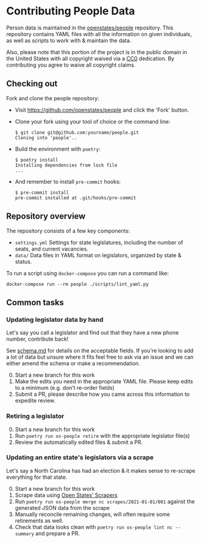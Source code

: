 # Contributing People Data

Person data is maintained in the
[openstates/people](https://github.com/openstates/people) repository.
This repository contains YAML files with all the information on given
individuals, as well as scripts to work with & maintain the data.

Also, please note that this portion of the project is in the public
domain in the United States with all copyright waived via a
[CC0](https://creativecommons.org/publicdomain/zero/1.0/) dedication. By
contributing you agree to waive all copyright claims.

## Checking out

Fork and clone the people repository:

-   Visit <https://github.com/openstates/people> and click the 'Fork' button.

-   Clone your fork using your tool of choice or the command line:

        $ git clone git@github.com:yourname/people.git
        Cloning into 'people'..

-   Build the environment with `poetry`:

        $ poetry install
        Installing dependencies from lock file
        ...

-   And remember to install `pre-commit` hooks:

        $ pre-commit install
        pre-commit installed at .git/hooks/pre-commit

## Repository overview

The repository consists of a few key components:

-   `settings.yml` Settings for state legislatures, including the number of seats, and current vacancies.
-   `data/` Data files in YAML format on legislators, organized by state & status.

To run a script using `docker-compose` you can run a command like:

    docker-compose run --rm people ./scripts/lint_yaml.py

## Common tasks

### Updating legislator data by hand

Let's say you call a legislator and find out that they have a new phone
number, contribute back!

See [schema.md](https://github.com/openstates/people/blob/master/schema.md)
for details on the acceptable fields. If you're looking to add a lot of
data but unsure where it fits feel free to ask via an issue and we can
either amend the schema or make a recommendation.

0.  Start a new branch for this work
1.  Make the edits you need in the appropriate YAML file. Please keep
    edits to a minimum (e.g. don't re-order fields)
2.  Submit a PR, please describe how you came across this information to
    expedite review.

### Retiring a legislator

0.  Start a new branch for this work
1.  Run `poetry run os-people retire` with the appropriate legislator file(s)
2.  Review the automatically edited files & submit a PR.

### Updating an entire state's legislators via a scrape

Let's say a North Carolina has had an election & it makes sense to
re-scrape everything for that state.

0.  Start a new branch for this work
1.  Scrape data using [Open States' Scrapers](https://github.com/openstates/openstates-scrapers)
2.  Run `poetry run os-people merge nc scrapes/2021-01-01/001` against the generated JSON data from the scrape
4.  Manually reconcile remaining changes, will often require some retirements as well.
5.  Check that data looks clean with `poetry run os-people lint nc --summary` and prepare a PR.
